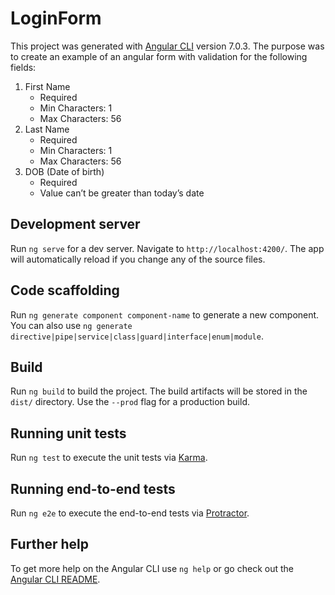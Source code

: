 # LoginForm

This project was generated with [Angular CLI](https://github.com/angular/angular-cli) version 7.0.3. 
The purpose was to create an example of an angular form with validation for the following fields:

1. First Name
    - Required
    - Min Characters: 1
    - Max Characters: 56
2. Last Name
    - Required
    - Min Characters: 1
    - Max Characters: 56
3. DOB (Date of birth)
    - Required
    - Value can’t be greater than today’s date

## Development server

Run `ng serve` for a dev server. Navigate to `http://localhost:4200/`. The app will automatically reload if you change any of the source files.

## Code scaffolding

Run `ng generate component component-name` to generate a new component. You can also use `ng generate directive|pipe|service|class|guard|interface|enum|module`.

## Build

Run `ng build` to build the project. The build artifacts will be stored in the `dist/` directory. Use the `--prod` flag for a production build.

## Running unit tests

Run `ng test` to execute the unit tests via [Karma](https://karma-runner.github.io).

## Running end-to-end tests

Run `ng e2e` to execute the end-to-end tests via [Protractor](http://www.protractortest.org/).

## Further help

To get more help on the Angular CLI use `ng help` or go check out the [Angular CLI README](https://github.com/angular/angular-cli/blob/master/README.md).
